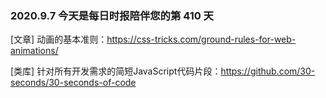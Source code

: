 ### 2020.9.7 今天是每日时报陪伴您的第 410 天

[文章] 动画的基本准则：<https://css-tricks.com/ground-rules-for-web-animations/>

[类库] 针对所有开发需求的简短JavaScript代码片段：<https://github.com/30-seconds/30-seconds-of-code>